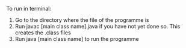 To run in terminal: 
1. Go to the directory where the file of the programme is
2. Run javac [main class name].java if you have not yet done so. This creates the .class files
3. Run java [main class name] to run the programme
